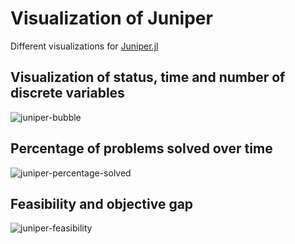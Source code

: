 # Visualization of Juniper

Different visualizations for [Juniper.jl](https://github.com/lanl-ansi/Juniper.jl)

## Visualization of status, time and number of discrete variables

![juniper-bubble](https://user-images.githubusercontent.com/4931746/33102940-861a4aa6-cf1f-11e7-9cd2-7c0421239e48.png)

## Percentage of problems solved over time

![juniper-percentage-solved](https://user-images.githubusercontent.com/4931746/33102941-881858fc-cf1f-11e7-98c8-5fbd7bdc6d83.png)

## Feasibility and objective gap

![juniper-feasibility](https://user-images.githubusercontent.com/4931746/33102945-8a4e654e-cf1f-11e7-8f2b-d8e7a6aee173.png)
